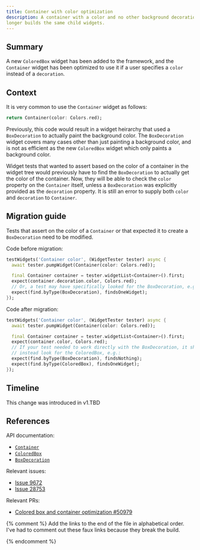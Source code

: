 ```yaml
---
title: Container with color optimization
description: A container with a color and no other background decoration no
longer builds the same child widgets.
---
```


## Summary

A new `ColoredBox` widget has been added to the framework, and the `Container`
widget has been optimized to use it if a user specifies a `color` instead of a
`decoration`.

## Context

It is very common to use the `Container` widget as follows:

```dart
return Container(color: Colors.red);
```

Previously, this code would result in a widget heirarchy that used a
`BoxDecoration` to actually paint the background color. The `BoxDecoration`
widget covers many cases other than just painting a background color, and is
not as efficient as the new `ColoredBox` widget which only paints a background
color.

Widget tests that wanted to assert based on the color of a container in the
widget tree would previously have to find the `BoxDecoration` to actually get
the color of the container. Now, they will be able to check the `color` property
on the `Container` itself, unless a `BoxDecoration` was explicitly provided as
the `decoration` property. It is still an error to supply both `color` and
`decoration` to `Container`.

## Migration guide

Tests that assert on the color of a `Container` or that expected it to create a
`BoxDecoration` need to be modified.

Code before migration:

<!-- skip -->
```dart
testWidgets('Container color', (WidgetTester tester) async {
  await tester.pumpWidget(Container(color: Colors.red));

  final Container container = tester.widgetList<Container>().first;
  expect(container.decoration.color, Colors.red);
  // Or, a test may have specifically looked for the BoxDecoration, e.g.:
  expect(find.byType(BoxDecoration), findsOneWidget);
});
```

Code after migration:

<!-- skip -->
```dart
testWidgets('Container color', (WidgetTester tester) async {
  await tester.pumpWidget(Container(color: Colors.red));

  final Container container = tester.widgetList<Container>().first;
  expect(container.color, Colors.red);
  // If your test needed to work directly with the BoxDecoration, it should
  // instead look for the ColoredBox, e.g.:
  expect(find.byType(BoxDecoration), findsNothing);
  expect(find.byType(ColoredBox), findsOneWidget);
});
```

## Timeline

This change was introduced in v1.TBD

## References

API documentation:
* [`Container`][]
* [`ColoredBox`][]
* [`BoxDecoration`][]

Relevant issues:
* [Issue 9672][]
* [Issue 28753][]

Relevant PRs:
* [Colored box and container optimization #50979][]

{% comment %}
Add the links to the end of the file in alphabetical order.
I've had to comment out these faux links because they break the build.

[`Container`]: {{site.api}}/flutter/widgets/Container-class.html
[`ColoredBox`]: {{site.api}}/flutter/widgets/ColoredBox-class.html
[`BoxDecoration`]: {{site.api}}/flutter/painting/BoxDecoration-class.html
[Issue 9672]: {{site.github}}/flutter/flutter/issues/9672
[Issue 28753]: {{site.github}}/flutter/flutter/issues/28753
[Colored box and container optimization #50979]: {{site.github}}/flutter/flutter/pull/[link_to_actual_pr]
{% endcomment %}
